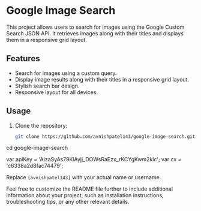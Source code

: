 # Google Image Search

This project allows users to search for images using the Google Custom Search JSON API. It retrieves images along with their titles and displays them in a responsive grid layout.

## Features

- Search for images using a custom query.
- Display image results along with their titles in a responsive grid layout.
- Stylish search bar design.
- Responsive layout for all devices.

## Usage

1. Clone the repository:

   ```bash
   git clone https://github.com/avnishpatel143/google-image-search.git


cd google-image-search


var apiKey = 'AIzaSyAs79KlAyjj_DOWsRaEzx_rKCYgKwm2klc';
var cx = 'c6338a2d8fac74479';




Replace `[avnishpatel143]` with your actual name or username.

Feel free to customize the README file further to include additional information about your project, such as installation instructions, troubleshooting tips, or any other relevant details.






